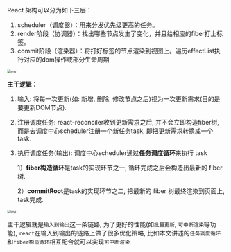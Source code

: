 React 架构可以分为如下三层：

1. scheduler（调度器）：用来分发优先级更高的任务。
2. render阶段（协调器）：找出哪些节点发生了变化，并且给相应的fiber打上标签。
3. commit阶段（渲染器）：将打好标签的节点渲染到视图上。遍历effectList执行对应的dom操作或部分生命周期

<img src="https://7km.top/static/workloop.ef1c7673.png" alt="img" style="zoom:50%;" />



**主干逻辑：**

1. 输入: 将每一次更新(如: 新增, 删除, 修改节点之后)视为一次更新需求(目的是要更新DOM节点).

2. 注册调度任务: react-reconciler收到更新需求之后, 并不会立即构造fiber树, 而是去调度中心scheduler注册一个新任务task, 即把更新需求转换成一个task.

3. 执行调度任务(输出): 调度中心scheduler通过**任务调度循环**来执行 task

   1）**fiber构造循环**是task的实现环节之一, 循环完成之后会构造出最新的 fiber 树.

   2）**commitRoot**是task的实现环节之二, 把最新的 fiber 树最终渲染到页面上, task完成.

<img src="https://p3-juejin.byteimg.com/tos-cn-i-k3u1fbpfcp/0bc56df2145a4cc69c6d82bdaca5bee9~tplv-k3u1fbpfcp-zoom-in-crop-mark:1512:0:0:0.awebp?" alt="img" style="zoom:50%;" />

主干逻辑就是`输入到输出`这一条链路, 为了更好的性能(如`批量更新`, `可中断渲染`等功能), `react`在输入到输出的链路上做了很多优化策略, 比如本文讲述的`任务调度循环`和`fiber构造循环`相互配合就可以实现`可中断渲染`